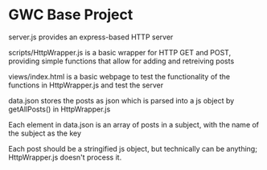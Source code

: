 # GWC Base Project

server.js provides an express-based HTTP server

scripts/HttpWrapper.js is a basic wrapper for HTTP GET and POST, providing simple functions that allow for adding and retreiving posts

views/index.html is a basic webpage to test the functionality of the functions in HttpWrapper.js and test the server

data.json stores the posts as json which is parsed into a js object by getAllPosts() in HttpWrapper.js

   Each element in data.json is an array of posts in a subject, with the name of the subject as the key
	
   Each post should be a stringified js object, but technically can be anything; HttpWrapper.js doesn't process it.
